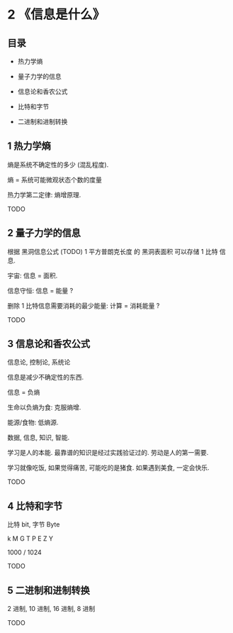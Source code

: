 # 2 《信息是什么》


## 目录

+ 热力学熵

+ 量子力学的信息

+ 信息论和香农公式

+ 比特和字节

+ 二进制和进制转换


## 1 热力学熵

熵是系统不确定性的多少 (混乱程度).

熵 = 系统可能微观状态个数的度量

热力学第二定律: 熵增原理.

TODO


## 2 量子力学的信息

根据 黑洞信息公式 (TODO)
1 平方普朗克长度 的 黑洞表面积
可以存储 1 比特 信息.

宇宙: 信息 = 面积.

信息守恒: 信息 = 能量 ?

删除 1 比特信息需要消耗的最少能量:
计算 = 消耗能量 ?

TODO


## 3 信息论和香农公式

信息论, 控制论, 系统论

信息是减少不确定性的东西.

信息 = 负熵

生命以负熵为食: 克服熵增.

能源/食物: 低熵源.

数据, 信息, 知识, 智能.

学习是人的本能.
最靠谱的知识是经过实践验证过的.
劳动是人的第一需要.

学习就像吃饭, 如果觉得痛苦, 可能吃的是猪食.
如果遇到美食, 一定会快乐.

TODO


## 4 比特和字节

比特 bit, 字节 Byte

k M G T P E Z Y

1000 / 1024

TODO


## 5 二进制和进制转换

2 进制, 10 进制, 16 进制, 8 进制

TODO
